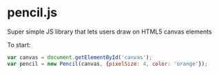 # pencil.js
Super simple JS library that lets users draw on HTML5 canvas elements

To start:
```javascript
var canvas = document.getElementById('canvas');
var pencil = new Pencil(canvas, {pixelSize: 4, color: 'orange'});
```
